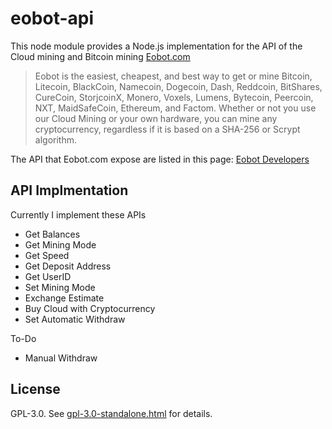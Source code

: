 # eobot-api

This node module provides a Node.js implementation for the API of the Cloud mining and Bitcoin mining [Eobot.com](https://www.eobot.com/)   
> Eobot is the easiest, cheapest, and best way to get or mine Bitcoin, Litecoin, BlackCoin, Namecoin, Dogecoin, Dash, Reddcoin, BitShares, CureCoin, StorjcoinX, Monero, Voxels, Lumens, Bytecoin, Peercoin, NXT, MaidSafeCoin, Ethereum, and Factom. Whether or not you use our Cloud Mining or your own hardware, you can mine any cryptocurrency, regardless if it is based on a SHA-256 or Scrypt algorithm.

The API that Eobot.com expose are listed in this page: [Eobot Developers](https://www.eobot.com/developers)

## API Implmentation

Currently I implement these APIs

- Get Balances
- Get Mining Mode
- Get Speed
- Get Deposit Address
- Get UserID
- Set Mining Mode
- Exchange Estimate
- Buy Cloud with Cryptocurrency
- Set Automatic Withdraw

To-Do

- Manual Withdraw

## License

GPL-3.0. See [gpl-3.0-standalone.html](http://www.gnu.org/licenses/gpl-3.0-standalone.html) for details.
